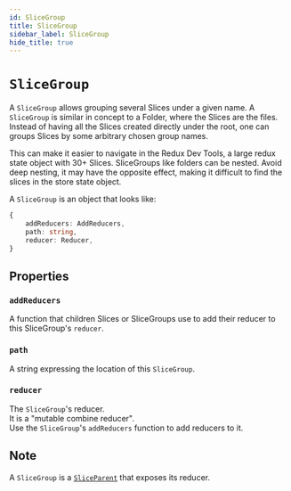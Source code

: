 ```yaml
---
id: SliceGroup
title: SliceGroup
sidebar_label: SliceGroup
hide_title: true
---
```


# `SliceGroup`

A `SliceGroup` allows grouping several Slices under a given name.
A `SliceGroup` is similar in concept to a Folder, where the Slices are the files.
Instead of having all the Slices created directly under the root, one can groups
Slices by some arbitrary chosen group names.

This can make it easier to navigate in the Redux Dev Tools, a large redux state object with 30+ Slices.
SliceGroups like folders can be nested.
Avoid deep nesting, it may have the opposite effect, making it difficult to find the slices in the store state object.

A `SliceGroup` is an object that looks like:

```ts
{
    addReducers: AddReducers,
    path: string,
    reducer: Reducer,
}
```

## Properties

### `addReducers`

A function that children Slices or SliceGroups use to add their reducer to
this SliceGroup's `reducer`.

### `path`

A string expressing the location of this `SliceGroup`.

### `reducer`

The `SliceGroup`'s reducer.  
It is a "mutable combine reducer".  
Use the `SliceGroup`'s `addReducers` function to add reducers to it.

## Note

A `SliceGroup` is a [`SliceParent`](/slices-for-redux/docs/api/SliceParentInterface) that exposes its reducer.
